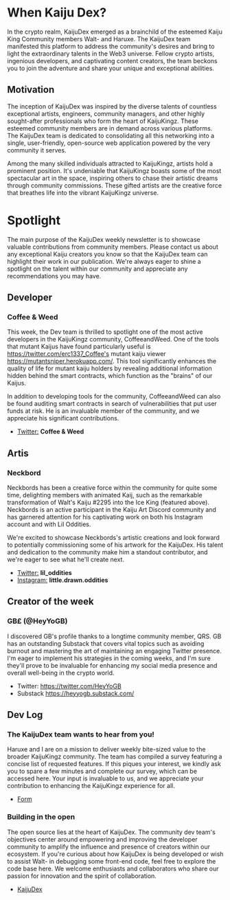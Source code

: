 # When Kaiju Dex?
In the crypto realm, KaijuDex emerged as a brainchild of the esteemed Kaiju King Community members Walt- and Haruxe. The KaijuDex team manifested this platform to address the community's desires and bring to light the extraordinary talents in the Web3 universe. Fellow crypto artists, ingenious developers, and captivating content creators, the team beckons you to join the adventure and share your unique and exceptional abilities.

## Motivation
The inception of KaijuDex was inspired by the diverse talents of countless exceptional artists, engineers, community managers, and other highly sought-after professionals who form the heart of KaijuKingz. These esteemed community members are in demand across various platforms. The KaijuDex team is dedicated to consolidating all this networking into a single, user-friendly, open-source web application powered by the very community it serves.

Among the many skilled individuals attracted to KaijuKingz, artists hold a prominent position. It's undeniable that KaijuKingz boasts some of the most spectacular art in the space, inspiring others to chase their artistic dreams through community commissions. These gifted artists are the creative force that breathes life into the vibrant KaijuKingz universe.



# Spotlight
The main purpose of the KaijuDex weekly newsletter is to showcase valuable contributions from community members. Please contact us about any exceptional Kaiju creators you know so that the KaijuDex team can highlight their work in our publication. We're always eager to shine a spotlight on the talent within our community and appreciate any recommendations you may have.

## Developer
### Coffee & Weed
This week, the Dev team is thrilled to spotlight one of the most active developers in the KaijuKingz community, CoffeeandWeed. One of the tools that mutant Kaijus have found particularly useful is https://twitter.com/erc1337_Coffee's mutant kaiju viewer https://mutantsniper.herokuapp.com/. This tool significantly enhances the quality of life for mutant kaiju holders by revealing additional information hidden behind the smart contracts, which function as the "brains" of our Kaijus.

In addition to developing tools for the community, CoffeeandWeed can also be found auditing smart contracts in search of vulnerabilities that put user funds at risk. He is an invaluable member of the community, and we appreciate his significant contributions.

- [Twitter:](https://twitter.com/erc1337_Coffee) **Coffee & Weed**

## Artis
### Neckbord
Neckbords has been a creative force within the community for quite some time, delighting members with animated Kaij, such as the remarkable transformation of Walt's Kaiju #2295 into the Ice King (featured above). Neckbords is an active participant in the Kaiju Art Discord community and has garnered attention for his captivating work on both his Instagram account and with Lil Oddities.

We're excited to showcase Neckbords's artistic creations and look forward to potentially commissioning some of his artwork for the KaijuDex. His talent and dedication to the community make him a standout contributor, and we're eager to see what he'll create next.

- [Twitter:](https://twitter.com/lil_oddities) **lil_oddities**
- [Instagram:](https://www.instagram.com/little.drawn.oddities) **little.drawn.oddities**





## Creator of the week
### GB£ (@HeyYoGB)
I discovered GB's profile thanks to a longtime community member, QRS. GB has an outstanding Substack that covers vital topics such as avoiding burnout and mastering the art of maintaining an engaging Twitter presence. I'm eager to implement his strategies in the coming weeks, and I'm sure they'll prove to be invaluable for enhancing my social media presence and overall well-being in the crypto world.

- Twitter: https://twitter.com/HeyYoGB
- Substack https://heyyogb.substack.com/


## Dev Log
### The KaijuDex team wants to hear from you!
Haruxe and I are on a mission to deliver weekly bite-sized value to the broader KaijuKingz community. The team has compiled a survey featuring a concise list of requested features. If this piques your interest, we kindly ask you to spare a few minutes and complete our survey, which can be accessed here. Your input is invaluable to us, and we appreciate your contribution to enhancing the KaijuKingz experience for all.

- [Form](https://forms.gle/nBn1EmwBUkr95Qcp7)

### Building in the open

The open source lies at the heart of KaijuDex. The community dev team's objectives center around empowering and improving the developer community to amplify the influence and presence of creators within our ecosystem. If you're curious about how KaijuDex is being developed or wish to assist Walt- in debugging some front-end code, feel free to explore the code base here. We welcome enthusiasts and collaborators who share our passion for innovation and the spirit of collaboration.
- [KaijuDex](https://github.com/saintskeeper/Kaiju-Dex)
